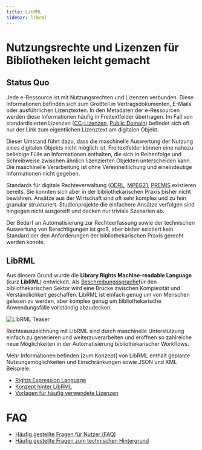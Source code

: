 ```yaml
---
title: LibRML
sidebar: librml
---
```

# Nutzungsrechte und Lizenzen für Bibliotheken leicht gemacht

## Status Quo

Jede e-Ressource ist mit Nutzungsrechten und Lizenzen verbunden. Diese Informationen befinden sich zum Großteil in Vertragsdokumenten, E-Mails oder ausführlichen  Lizenztexten. In den Metadaten der e-Ressourcen werden diese Informationen häufig in Freitextfelder übertragen. Im Fall von standardisierten Lizenzen ([CC-Lizenzen](https://de.wikipedia.org/wiki/Creative_Commons#Lizenzen), [Public Domain](https://de.wikipedia.org/wiki/Gemeinfreiheit#Public_Domain)) befindet sich oft nur der Link zum eigentlichen Lizenztext am digitalen Objekt.

Dieser Umstand führt dazu, dass die maschinelle Auswertung der Nutzung eines digitalen Objekts nicht möglich ist. Freitextfelder können eine nahezu beliebige Fülle an Informationen enthalten, die sich in Reihenfolge und Schreibweise zwischen ähnlich lizenzierten Objekten unterscheiden kann. Die maschinelle Verarbeitung ist ohne Vereinheitlichung und eineindeutige Informationen nicht gegeben.

Standards für digitale Rechteverwaltung ([ODRL](https://en.wikipedia.org/wiki/ODRL), [MPEG21](https://de.wikipedia.org/wiki/MPEG-21), [PREMIS](https://de.wikipedia.org/wiki/Preservation_Metadata:_Implementation_Strategies) existieren bereits. Sie konnten sich aber in der bibliothekarischen Praxis bisher nicht bewähren. Ansätze aus der Wirtschaft sind oft sehr komplex und zu fein granular strukturiert. Studienprojekte die einfachere Ansätze verfolgen sind hingegen nicht ausgereift und decken nur triviale Szenarien ab.

Der Bedarf an Automatisierung zur Rechteerfassung sowie der technischen Auswertung von Berechtigungen ist groß, aber bisher existiert kein Standard der den Anforderungen der bibliothekarischen Praxis gerecht werden konnte.

## LibRML

Aus diesem Grund wurde die **Library Rights Machine-readable Language** (kurz **LibRML**) entwickelt. Als [Beschreibungssprache](rel.markdown)für den bibliothekarischen Sektor wird eine Brücke zwischen Komplexität und Verständlichkeit geschaffen. LibRML ist einfach genug um von Menschen gelesen zu werden, aber komplex genug um bibliothekarische Anwendungsfälle vollständig abzudecken.

<img src="{{site.baseurl}}/assets/images/librml1.png" alt="LibRML Teaser" class="center">

Rechteauszeichnung mit LibRML sind durch maschinelle Unterstützung einfach zu generieren und weiterzuverarbeiten und eröffnen so zahlreiche neue Möglichkeiten in der Automatisierung bibliothekarischer Workflows.

Mehr Informationen befinden [zum Konzept] von LibRML enthält geplante Nutzungsmöglichkeiten und Einschränkungen sowie JSON und XML Beispiele:

- [Rights Expression Language](rel.markdown)
- [Konzept hinter LibRML](schema/concept.markdown)
- [Vorlagen für häufig verwendete Lizenzen](tmpl/templates.markdown)

# FAQ

- [Häufig gestellte Fragen für Nutzer (FAQ)](allgfaq.markdown)
- [Häufig gestellte Fragen zum technischen Hintergrund](techfaq.markdown)
